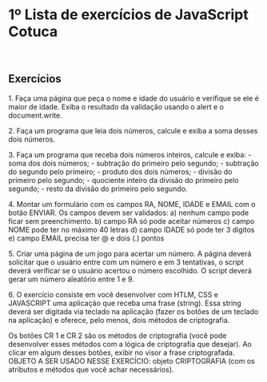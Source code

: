 <h1>1º Lista de exercícios de JavaScript Cotuca</h1>
<br>
<h2>Exercícios</h2>

<p>1. Faça uma página que peça o nome e idade do usuário e verifique se ele é maior de idade. Exiba o resultado da validação usando o alert e o document.write.</p>

<p>2. Faça um programa que leia dois números, calcule e exiba a soma desses dois números.</p>

<p>3. Faça um programa que receba dois números inteiros, calcule e exiba: - soma dos dois números; - subtração do primeiro pelo segundo; - subtração do segundo pelo primeiro; - produto dos dois números; - divisão do primeiro pelo segundo; - quociente inteiro da divisão do primeiro pelo segundo; - resto da divisão do primeiro pelo segundo.</p>

<p>4. Montar um formulário com os campos RA, NOME, IDADE e EMAIL com o botão ENVIAR. Os campos devem ser validados:
a) nenhum campo pode ficar sem preenchimento.
b) campo RA só pode aceitar números
c) campo NOME pode ter no máximo 40 letras
d) campo IDADE só pode ter 3 dígitos
e) campo EMAIL precisa ter @ e dois (.) pontos</p>

<p>5. Criar uma página de um jogo para acertar um número. A página deverá solicitar que o usuário entre com um número e em 3 tentativas, o script deverá verificar se o usuário acertou o número escolhido. O script deverá gerar um número aleatório entre 1 e 9.</p>

<p>6. O exercício consiste em você desenvolver com HTLM, CSS e JAVASCRIPT uma aplicação que receba uma frase (string).
Essa string deverá ser digitada via teclado na aplicação (fazer os botões de
um teclado na aplicação) e oferece, pelo menos, dois métodos de criptografia.

Os botões CR 1 e CR 2 são os métodos de criptografia (você pode desenvolver
esses métodos com a lógica de criptografia que desejar).
Ao clicar em algum desses botões, exibir no visor a frase criptografada.
OBJETO A SER USADO NESSE EXERCÍCIO: objeto CRIPTOGRAFIA (com os
atributos e métodos que você achar necessários).</p>
